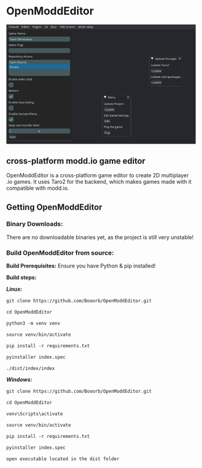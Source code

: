# OpenModdEditor
![Editor](assets/editor.jpg)
## cross-platform modd.io game editor
OpenModdEditor is a cross-platform game editor to create 2D multiplayer .io games.
It uses Taro2 for the backend, which makes games made with it compatible with modd.io.
## Getting OpenModdEditor
### Binary Downloads:
There are no downloadable binaries yet, as the project is still very unstable!
### Build OpenModdEditor from source:
**Build Prerequisites:**
Ensure you have Python & pip installed!

**Build steps:**

***Linux:***
```
git clone https://github.com/Booorb/OpenModdEditor.git
```
```
cd OpenModdEditor
```
```
python3 -m venv venv
```
```
source venv/bin/activate
```
```
pip install -r requirements.txt
```
```
pyinstaller index.spec
```
```
./dist/index/index 
```
***Windows:***
```
git clone https://github.com/Booorb/OpenModdEditor.git
```
```
cd OpenModdEditor
```
```
venv\Scripts\activate
```
```
source venv/bin/activate
```
```
pip install -r requirements.txt
```
```
pyinstaller index.spec
```
```
open executable located in the dist folder
```